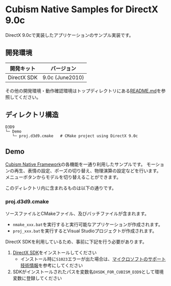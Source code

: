 ﻿# Cubism Native Samples for DirectX 9.0c

DirectX 9.0cで実装したアプリケーションのサンプル実装です。


## 開発環境

| 開発キット | バージョン |
| --- | --- |
| DirectX SDK | 9.0c (June2010) |

その他の開発環境・動作確認環境はトップディレクトリにある[README.md](/README.md)を参照してください。


## ディレクトリ構造

```
D3D9
└─ Demo
   └─ proj.d3d9.cmake   # CMake project using DirectX 9.0c
```


## Demo

[Cubism Native Framework]の各機能を一通り利用したサンプルです。
モーションの再生、表情の設定、ポーズの切り替え、物理演算の設定などを行います。
メニューボタンからモデルを切り替えることができます。

[Cubism Native Framework]: https://github.com/Live2D/CubismNativeFramework

このディレクトリ内に含まれるものは以下の通りです。

### proj.d3d9.cmake

ソースファイルとCMakeファイル、及びバッチファイルが含まれます。

- `nmake_xxx.bat`を実行すると実行可能なアプリケーションが作成されます。
- `proj_xxx.bat`を実行するとVisual Studioプロジェクトが作成されます。

DirectX SDKを利用しているため、事前に下記を行う必要があります。

1. [DirectX SDK]をインストールしてください
   - インストール時に`S1023`エラーが出た場合は、[マイクロソフトのサポート技術情報]を参考にしてください
1. SDKがインストールされたパスを変数名`DXSDK_FOR_CUBISM_D3D9`として環境変数に登録してください

[DirectX SDK]: https://www.microsoft.com/en-us/download/details.aspx?id=6812
[マイクロソフトのサポート技術情報]: https://blogs.msdn.microsoft.com/windows_multimedia_jp/2013/09/05/kbdirectx-sdk
